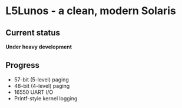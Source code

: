 # L5Lunos - a clean, modern Solaris

## Current status

**Under heavy development**


## Progress

- 57-bit (5-level) paging
- 48-bit (4-level) paging
- 16550 UART I/O
- Printf-style kernel logging
